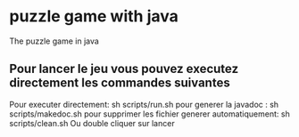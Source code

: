# puzzle game with java
The puzzle game in java


## Pour lancer le jeu vous pouvez executez directement les commandes suivantes 
Pour executer directement: sh scripts/run.sh
pour generer la javadoc :  sh scripts/makedoc.sh
pour supprimer les fichier generer automatiquement: sh scripts/clean.sh
Ou double cliquer sur lancer

